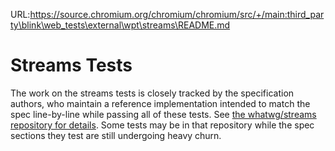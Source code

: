 URL:https://source.chromium.org/chromium/chromium/src/+/main:third_party\blink\web_tests\external\wpt\streams\README.md
# Streams Tests

The work on the streams tests is closely tracked by the specification authors, who maintain a reference implementation intended to match the spec line-by-line while passing all of these tests. See [the whatwg/streams repository for details](https://github.com/whatwg/streams/tree/main/reference-implementation). Some tests may be in that repository while the spec sections they test are still undergoing heavy churn.

